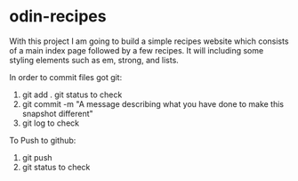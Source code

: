 # odin-recipes

With this project I am going to build a simple recipes website which consists of a main index page followed  by a few recipes. It will including some styling elements such as em, strong, and lists.


In order to commit files got git:
1. git add .
git status to check
2. git commit -m "A message describing what you have done to make this snapshot different"
3. git log to check


To Push to github:
1. git push
2. git status to check